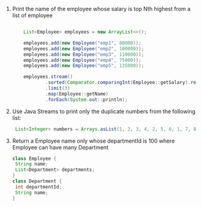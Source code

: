 1. Print the name of the employee whose salary is top Nth highest from a list of employee
   ```java

       List<Employee> employees = new ArrayList<>();

       employees.add(new Employee("emp1", 80000));
       employees.add(new Employee("emp2", 100000));
       employees.add(new Employee("emp3", 110000));
       employees.add(new Employee("emp4", 75000));
       employees.add(new Employee("emp5", 135000));

       employees.stream()
               .sorted(Comparator.comparingInt(Employee::getSalary).reversed())
               .limit(3)
               .map(Employee::getName)
               .forEach(System.out::println);
   ```
   
2. Use Java Streams to print only the duplicate numbers from the following list:
   ```java
    List<Integer> numbers = Arrays.asList(1, 2, 3, 4, 2, 5, 6, 1, 7, 8, 3);
   ```

3. Return a Employee name only whose departmentId is 100 where Employee can have many Department
   ```java
   class Employee {
    String name;
    List<Department> departments;
   }
   class Department {
    int departmentId;
    String name;
   }
   ```
